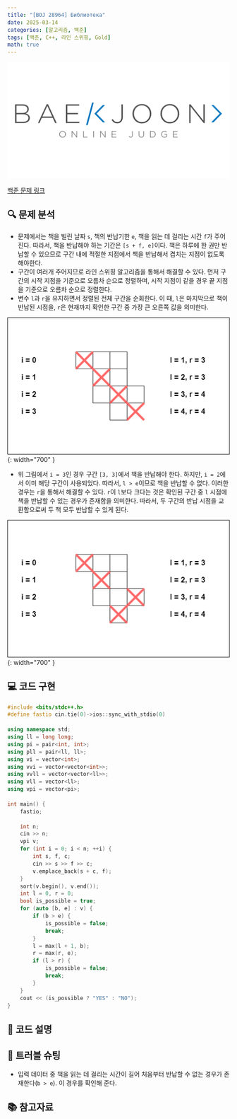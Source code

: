 ```yaml
---
title: "[BOJ 28964] Библиотека"
date: 2025-03-14
categories: [알고리즘, 백준]
tags: [백준, C++, 라인 스위핑, Gold]
math: true
---
```


[![백준 로고](assets/img/posts/BOJ/boj-og.png)](https://www.acmicpc.net/problem/28964)

[백준 문제 링크](https://www.acmicpc.net/problem/28964)

## 🔍 문제 분석
- 문제에서는 책을 빌린 날짜 `s`, 책의 반납기한 `e`, 책을 읽는 데 걸리는 시간 `f`가 주어진다. 따라서, 책을 반납해야 하는 기간은 `[s + f, e]`이다. 책은 하루에 한 권만 반납할 수 있으므로 구간 내에 적절한 지점에서 책을 반납해서 겹치는 지점이 없도록 해야한다.
- 구간이 여러개 주어지므로 라인 스위핑 알고리즘을 통해서 해결할 수 있다. 먼저 구간의 시작 지점을 기준으로 오름차 순으로 정렬하며, 시작 지점이 같을 경우 끝 지점을 기준으로 오름차 순으로 정렬한다.
- 변수 `l`과 `r`을 유지하면서 정렬된 전체 구간을 순회한다. 이 때, `l`은 마지막으로 책이 반납된 시점을, `r`은 현재까지 확인한 구간 중 가장 큰 오른쪽 값을 의미한다. 

![BOJ-28964](assets/img/posts/BOJ/BOJ-28964/BOJ-28964-1.png){: width="700" }

- 위 그림에서 `i = 3`인 경우 구간 `[3, 3]`에서 책을 반납해야 한다. 하지만, `i = 2`에서 이미 해당 구간이 사용되었다. 따라서, `l > e`이므로 책을 반납할 수 없다. 이러한 경우는 `r`을 통해서 해결할 수 있다. `r`이 `l`보다 크다는 것은 확인된 구간 중 `l` 시점에 책을 반납할 수 있는 경우가 존재함을 의미한다. 따라서, 두 구간의 반납 시점을 교환함으로써 두 책 모두 반납할 수 있게 된다.

![BOJ-28964](assets/img/posts/BOJ/BOJ-28964/BOJ-28964-2.png){: width="700" }

## 💻 코드 구현

```c++
#include <bits/stdc++.h>
#define fastio cin.tie(0)->ios::sync_with_stdio(0)

using namespace std;
using ll = long long;
using pi = pair<int, int>;
using pll = pair<ll, ll>;
using vi = vector<int>;
using vvi = vector<vector<int>>;
using vvll = vector<vector<ll>>;
using vll = vector<ll>;
using vpi = vector<pi>;

int main() {
    fastio;

    int n;
    cin >> n;
    vpi v;
    for (int i = 0; i < n; ++i) {
        int s, f, c;
        cin >> s >> f >> c;
        v.emplace_back(s + c, f);
    }
    sort(v.begin(), v.end());
    int l = 0, r = 0;
    bool is_possible = true;
    for (auto [b, e] : v) {
        if (b > e) {
            is_possible = false;
            break;
        }
        l = max(l + 1, b);
        r = max(r, e);
        if (l > r) {
            is_possible = false;
            break;
        }
    }
    cout << (is_possible ? "YES" : "NO");
}
```

## 📝 코드 설명

## 🔧 트러블 슈팅
- 입력 데이터 중 책을 읽는 데 걸리는 시간이 길어 처음부터 반납할 수 없는 경우가 존재한다(`b > e`). 이 경우를 확인해 준다.

## 📚 참고자료